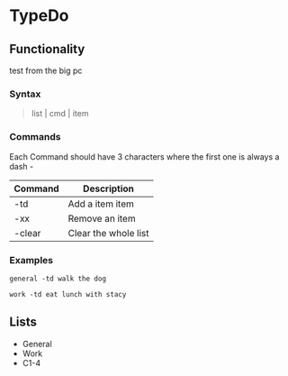 # TypeDo

## Functionality

test from the big pc

### Syntax

> list | cmd | item

### Commands

Each Command should have 3 characters where the first one is always a dash -

| Command | Description          |
| ------- | -------------------- |
| -td     | Add a item item      |
| -xx     | Remove an item       |
| -clear  | Clear the whole list |

### Examples

```
general -td walk the dog
```

```
work -td eat lunch with stacy
```

## Lists

- General
- Work
- C1-4
